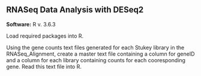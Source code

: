## RNASeq Data Analysis with DESeq2

**Software:**
R v. 3.6.3

Load required packages into R.

Using the gene counts text files generated for each Stukey library in the RNASeq_Alignment, create a master text file containing a column for geneID and a column for each library containing counts for each cooresponding gene. Read this text file into R.

